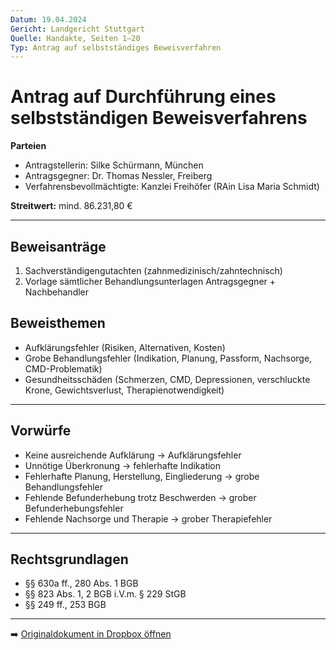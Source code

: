 ```yaml
---
Datum: 19.04.2024
Gericht: Landgericht Stuttgart
Quelle: Handakte, Seiten 1–20
Typ: Antrag auf selbstständiges Beweisverfahren
---
```


# Antrag auf Durchführung eines selbstständigen Beweisverfahrens

**Parteien**
- Antragstellerin: Silke Schürmann, München
- Antragsgegner: Dr. Thomas Nessler, Freiberg
- Verfahrensbevollmächtigte: Kanzlei Freihöfer (RAin Lisa Maria Schmidt)

**Streitwert:** mind. 86.231,80 €

---

## Beweisanträge
1. Sachverständigengutachten (zahnmedizinisch/zahntechnisch)  
2. Vorlage sämtlicher Behandlungsunterlagen Antragsgegner + Nachbehandler  

## Beweisthemen
- Aufklärungsfehler (Risiken, Alternativen, Kosten)  
- Grobe Behandlungsfehler (Indikation, Planung, Passform, Nachsorge, CMD-Problematik)  
- Gesundheitsschäden (Schmerzen, CMD, Depressionen, verschluckte Krone, Gewichtsverlust, Therapienotwendigkeit)  

---

## Vorwürfe
- Keine ausreichende Aufklärung → Aufklärungsfehler  
- Unnötige Überkronung → fehlerhafte Indikation  
- Fehlerhafte Planung, Herstellung, Eingliederung → grobe Behandlungsfehler  
- Fehlende Befunderhebung trotz Beschwerden → grober Befunderhebungsfehler  
- Fehlende Nachsorge und Therapie → grober Therapiefehler  

---

## Rechtsgrundlagen
- §§ 630a ff., 280 Abs. 1 BGB  
- §§ 823 Abs. 1, 2 BGB i.V.m. § 229 StGB  
- §§ 249 ff., 253 BGB  

---

➡️ [Originaldokument in Dropbox öffnen](https://www.dropbox.com/scl/fi/obaal6mb9o7g0utrnatl8/20250801_Handakte-nur-gerichtlich.pdf?dl=0)
